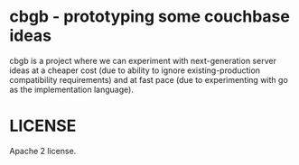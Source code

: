 # cbgb - prototyping some couchbase ideas

cbgb is a project where we can experiment with next-generation server
ideas at a cheaper cost (due to ability to ignore existing-production
compatibility requirements) and at fast pace (due to experimenting
with go as the implementation language).

# LICENSE

Apache 2 license.
